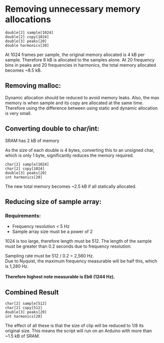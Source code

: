 # Removing unnecessary memory allocations

```
double[2] sample[1024]
double[2] copy[1024]
double[3] peaks[20]
double harmonics[20]
```


At 1024 frames per sample, the original memory allocated is 4 kB per sample.
Therefore 8 kB is allocated to the samples alone.
At 20 frequency bins in peaks and 20 frequencies in harmonics, the total memory allocated becomes ~8.5 kB.


## Removing malloc:
Dynamic allocation should be reduced to avoid memory leaks.
Also, the max memory is when sample and its copy are allocated at the same time.
Therefore using the difference between using static and dynamic allocation is very small.

## Converting double to char/int:
SRAM has 2 kB of memory

As the size of each double is 4 bytes, converting this to an unsigned char, which is only 1 byte, significantly reduces the memory required.

```
char[2] sample[1024]
char[2] copy[1024]
double[3] peaks[20]
int harmonics[20]
```

The new total memory becomes ~2.5 kB if all statically allocated.

## Reducing size of sample array:
### Requirements: 
- Frequency resolution < 5 Hz
- Sample array size must be a power of 2


1024 is too large, therefore length must be 512. The length of the sample must be greater than 0.2 seconds due to frequency resolution.

Sampling rate must be 512 / 0.2 = 2,560 Hz.<br>
Due to Nyquist, the maximum frequency measurable will be half this, which is 1,280 Hz.<br><br>
__Therefore highest note measurable is Eb6 (1244 Hz).__

## Combined Result

```
char[2] sample[512]
char[2] copy[512]
double[3] peaks[20]
int harmonics[20]
```

The effect of all these is that the size of clip will be reduced to 1/8 its original size.
This means the script will run on an Arduino with more than ~1.5 kB of SRAM.